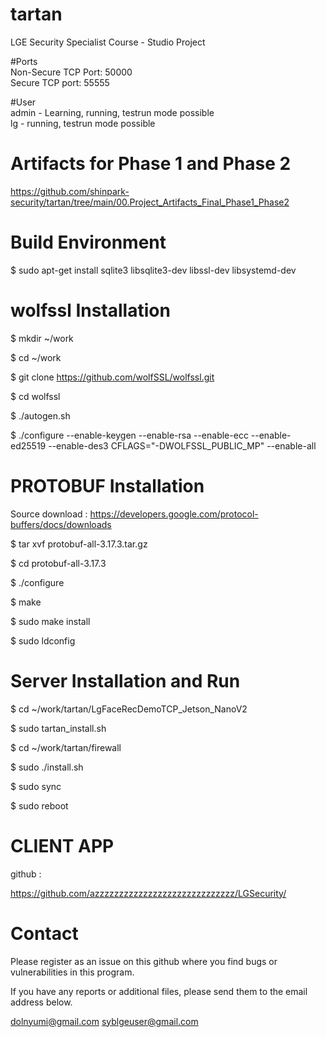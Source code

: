 # tartan
LGE Security Specialist Course - Studio Project

#Ports  
Non-Secure TCP Port: 50000  
Secure TCP port: 55555

#User  
admin - Learning, running, testrun mode possible  
lg - running, testrun mode possible


# Artifacts for Phase 1 and Phase 2
https://github.com/shinpark-security/tartan/tree/main/00.Project_Artifacts_Final_Phase1_Phase2


# Build Environment
$ sudo apt-get install sqlite3 libsqlite3-dev libssl-dev libsystemd-dev


# wolfssl Installation
$ mkdir ~/work

$ cd ~/work

$ git clone https://github.com/wolfSSL/wolfssl.git

$ cd wolfssl

$ ./autogen.sh

$ ./configure --enable-keygen --enable-rsa --enable-ecc --enable-ed25519 --enable-des3 CFLAGS="-DWOLFSSL_PUBLIC_MP" --enable-all


# PROTOBUF Installation
Source download : https://developers.google.com/protocol-buffers/docs/downloads

$ tar xvf protobuf-all-3.17.3.tar.gz

$ cd protobuf-all-3.17.3

$ ./configure

$ make 

$ sudo make install

$ sudo ldconfig



# Server Installation and Run

$ cd ~/work/tartan/LgFaceRecDemoTCP_Jetson_NanoV2

$ sudo tartan_install.sh

$ cd ~/work/tartan/firewall

$ sudo ./install.sh

$ sudo sync

$ sudo reboot



# CLIENT APP

github :

https://github.com/azzzzzzzzzzzzzzzzzzzzzzzzzzzzz/LGSecurity/



# Contact

Please register as an issue on this github where you find bugs or vulnerabilities in this program.  

If you have any reports or additional files, please send them to the email address below.  

dolnyumi@gmail.com
syblgeuser@gmail.com

